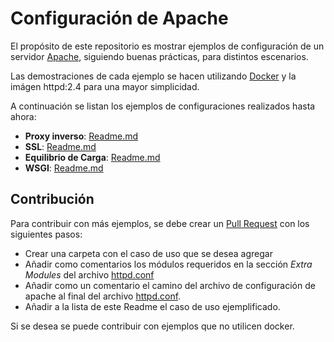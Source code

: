 # Configuración de Apache

El propósito de este repositorio es mostrar ejemplos de configuración de un servidor [Apache](https://httpd.apache.org), siguiendo buenas prácticas, para distintos escenarios.

Las demostraciones de cada ejemplo se hacen utilizando [Docker](https://www.docker.com) y la imágen httpd:2.4 para una mayor simplicidad.

A continuación se listan los ejemplos de configuraciones realizados hasta ahora:

* **Proxy inverso**: [Readme.md](reverse-proxy/Readme.md)
* **SSL**: [Readme.md](ssl/Readme.md)
* **Equilibrio de Carga**: [Readme.md](reverse-proxy/Readme.md)
* **WSGI**: [Readme.md](wsgi/Readme.md)

## Contribución

Para contribuir con más ejemplos, se debe crear un [Pull Request](https://github.com/ucfgos/apache-conf/pulls) con los siguientes pasos:

* Crear una carpeta con el caso de uso que se desea agregar
* Añadir como comentarios los módulos requeridos en la sección *Extra Modules* del archivo [httpd.conf](httpd.conf)
* Añadir como un comentario el camino del archivo de configuración de apache al final del archivo [httpd.conf](httpd.conf).
* Añadir a la lista de este Readme el caso de uso ejemplificado. 

Si se desea se puede contribuir con ejemplos que no utilicen docker.
